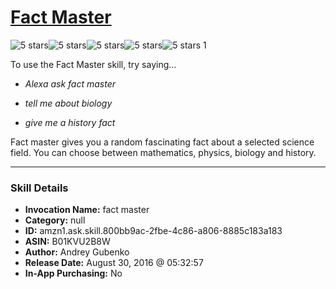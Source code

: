 # [Fact Master](http://alexa.amazon.com/#skills/amzn1.ask.skill.800bb9ac-2fbe-4c86-a806-8885c183a183)
![5 stars](../../images/ic_star_black_18dp_1x.png)![5 stars](../../images/ic_star_black_18dp_1x.png)![5 stars](../../images/ic_star_black_18dp_1x.png)![5 stars](../../images/ic_star_black_18dp_1x.png)![5 stars](../../images/ic_star_black_18dp_1x.png) 1

To use the Fact Master skill, try saying...

* *Alexa ask fact master*

* *tell me about biology*

* *give me a history fact*

Fact master gives you a random fascinating fact about a selected science field. You can choose between mathematics, physics, biology and history.

***

### Skill Details

* **Invocation Name:** fact master
* **Category:** null
* **ID:** amzn1.ask.skill.800bb9ac-2fbe-4c86-a806-8885c183a183
* **ASIN:** B01KVU2B8W
* **Author:** Andrey Gubenko
* **Release Date:** August 30, 2016 @ 05:32:57
* **In-App Purchasing:** No
